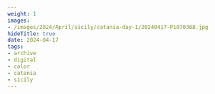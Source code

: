 ```yaml
---
weight: 1
images:
- /images/2024/April/sicily/catania-day-1/20240417-P1070388.jpg
hideTitle: true
date: 2024-04-17
tags:
- archive
- digital
- color
- catania
- sicily
---
```



